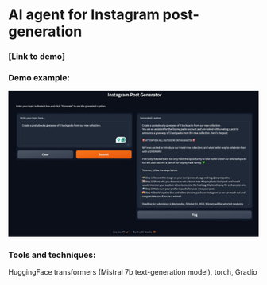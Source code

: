 # AI agent for Instagram post-generation
### [Link to demo]

### Demo example:
![Example](demo-example.jpeg)
### Tools and techniques:
HuggingFace transformers (Mistral 7b text-generation model), torch, Gradio

